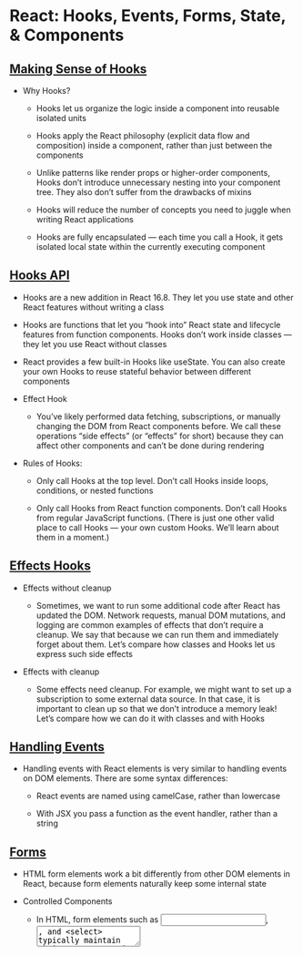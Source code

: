 # React: Hooks, Events, Forms, State, & Components

## [Making Sense of Hooks](https://medium.com/@dan_abramov/making-sense-of-react-hooks-fdbde8803889)

* Why Hooks?

  * Hooks let us organize the logic inside a component into reusable isolated units

  * Hooks apply the React philosophy (explicit data flow and composition) inside a component, rather than just between the components

  * Unlike patterns like render props or higher-order components, Hooks don’t introduce unnecessary nesting into your component tree. They also don’t suffer from the drawbacks of mixins

  * Hooks will reduce the number of concepts you need to juggle when writing React applications

  * Hooks are fully encapsulated — each time you call a Hook, it gets isolated local state within the currently executing component

## [Hooks API](https://reactjs.org/docs/hooks-overview.html)

* Hooks are a new addition in React 16.8. They let you use state and other React features without writing a class

* Hooks are functions that let you “hook into” React state and lifecycle features from function components. Hooks don’t work inside classes — they let you use React without classes

* React provides a few built-in Hooks like useState. You can also create your own Hooks to reuse stateful behavior between different components

* Effect Hook

  * You’ve likely performed data fetching, subscriptions, or manually changing the DOM from React components before. We call these operations “side effects” (or “effects” for short) because they can affect other components and can’t be done during rendering

* Rules of Hooks:

  * Only call Hooks at the top level. Don’t call Hooks inside loops, conditions, or nested functions

  * Only call Hooks from React function components. Don’t call Hooks from regular JavaScript functions. (There is just one other valid place to call Hooks — your own custom Hooks. We’ll learn about them in a moment.)

## [Effects Hooks](https://reactjs.org/docs/hooks-effect.html)

* Effects without cleanup

  * Sometimes, we want to run some additional code after React has updated the DOM. Network requests, manual DOM mutations, and logging are common examples of effects that don’t require a cleanup. We say that because we can run them and immediately forget about them. Let’s compare how classes and Hooks let us express such side effects

* Effects with cleanup

  * Some effects need cleanup. For example, we might want to set up a subscription to some external data source. In that case, it is important to clean up so that we don’t introduce a memory leak! Let’s compare how we can do it with classes and with Hooks

## [Handling Events](https://reactjs.org/docs/handling-events.html)

* Handling events with React elements is very similar to handling events on DOM elements. There are some syntax differences:

  * React events are named using camelCase, rather than lowercase

  * With JSX you pass a function as the event handler, rather than a string

## [Forms](https://reactjs.org/docs/forms.html)

* HTML form elements work a bit differently from other DOM elements in React, because form elements naturally keep some internal state

* Controlled Components

  * In HTML, form elements such as <input>, <textarea>, and <select> typically maintain their own state and update it based on user input. In React, mutable state is typically kept in the state property of components, and only updated with setState()

  * We can combine the two by making the React state be the “single source of truth”. Then the React component that renders a form also controls what happens in that form on subsequent user input. An input form element whose value is controlled by React in this way is called a “controlled component”

  * With a controlled component, the input’s value is always driven by the React state. While this means you have to type a bit more code, you can now pass the value to other UI elements too, or reset it from other event handlers

### [Components and Props](https://reactjs.org/docs/components-and-props.html)

* Composing Components

  * Components can refer to other components in their output. This lets us use the same component abstraction for any level of detail. A button, a form, a dialog, a screen: in React apps, all those are commonly expressed as components

  * Typically, new React apps have a single App component at the very top. However, if you integrate React into an existing app, you might start bottom-up with a small component like Button and gradually work your way to the top of the view hierarchy

* All React components must act like pure functions with respect to their props

### Additional Resources

* [The State Hook](https://reactjs.org/docs/hooks-state.html)

* [Hooks API Reference](https://reactjs.org/docs/hooks-reference.html)

* [State and Lifecycle](https://reactjs.org/docs/state-and-lifecycle.html)


